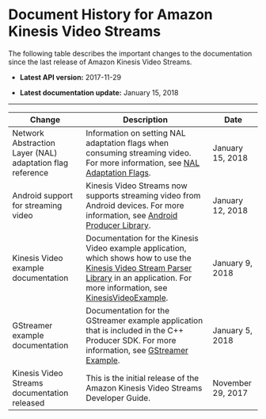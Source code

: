 # Document History for Amazon Kinesis Video Streams<a name="doc-history"></a>

The following table describes the important changes to the documentation since the last release of Amazon Kinesis Video Streams\.

+ **Latest API version:** 2017\-11\-29

+ **Latest documentation update:** January 15, 2018


****  

| Change | Description | Date | 
| --- | --- | --- | 
| Network Abstraction Layer \(NAL\) adaptation flag reference | Information on setting NAL adaptation flags when consuming streaming video\. For more information, see [NAL Adaptation Flags](producer-reference-nal.md)\. | January 15, 2018 | 
| Android support for streaming video | Kinesis Video Streams now supports streaming video from Android devices\. For more information, see [Android Producer Library](producer-sdk-android.md)\. | January 12, 2018 | 
| Kinesis Video example documentation | Documentation for the Kinesis Video example application, which shows how to use the [Kinesis Video Stream Parser Library](parser-library.md) in an application\. For more information, see [KinesisVideoExample](parser-library-write.md#parser-library-write-example)\. | January 9, 2018 | 
| GStreamer example documentation | Documentation for the GStreamer example application that is included in the C\+\+ Producer SDK\. For more information, see [GStreamer Example](examples-gstreamer.md)\. | January 5, 2018 | 
| Kinesis Video Streams documentation released | This is the initial release of the Amazon Kinesis Video Streams Developer Guide\. | November 29, 2017 | 
